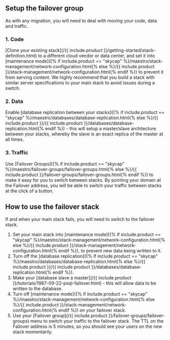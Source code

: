 ## Setup the failover group

As with any migration, you will need to deal with moving your code, data and traffic. 


### 1. Code

[Clone your existing stack](/{{ include.product }}/getting-started/stack-definition.html) to a different cloud vendor or data center, and set it into [maintenance mode]({% if include.product == "skycap" %}/maestro/stack-management/network-configuration.html{% else %}/{{ include.product }}/stack-management/network-configuration.html{% endif %}) to prevent it from serving content. We highly recommend that you build a stack with similar server specifications to your main stack to avoid issues during a switch. 


### 2. Data

Enable [database replication between your stacks]({% if include.product == "skycap" %}/maestro/databases/database-replication.html{% else %}/{{ include.product }}/{{ include.product }}/databases/database-replication.html{% endif %}) - this will setup a master/slave architecture between your stacks, whereby the slave is an exact replica of the master at all times. 


### 3. Traffic

Use [Failover Groups]({% if include.product == "skycap" %}/maestro/failover-groups/failover-groups.html{% else %}/{{ include.product }}/failover-groups/failover-groups.html{% endif %}) to make it easy for you to switch between stacks. By pointing your domain at the Failover address, you will be able to switch your traffic between stacks at the click of a button.


## How to use the failover stack

If and when your main stack fails, you will need to switch to the failover stack.

1.  Set your main stack into [maintenance mode]({% if include.product == "skycap" %}/maestro/stack-management/network-configuration.html{% else %}/{{ include.product }}/stack-management/network-configuration.html{% endif %}), to prevent new data being written to it.
2.  Turn off the [database replication]({% if include.product == "skycap" %}/maestro/databases/database-replication.html{% else %}/{{ include.product }}/{{ include.product }}/databases/database-replication.html{% endif %}).
3.  Make your [database slave a master](/{{ include.product }}/tutorials/1987-09-22-psql-failover.html) - this will allow data to be written to the database.
4.  Turn off [maintenance mode]({% if include.product == "skycap" %}/maestro/stack-management/network-configuration.html{% else %}/{{ include.product }}/stack-management/network-configuration.html{% endif %}) on your failover stack.
5.  Use your [Failover group](/{{ include.product }}/failover-groups/failover-groups) menu to switch your traffic to the failover stack. The TTL on the Failover address is 5 minutes, so you should see your users on the new stack momentarily.

